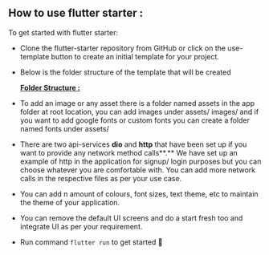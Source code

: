 ## How to use flutter starter :

To get started with flutter starter:

- Clone the flutter-starter repository from GitHub or click on the use-template button to create an initial template for your project.
- Below is the folder structure of the template that will be created

  [**Folder Structure :**](./folder_structure.md)

- To add an image or any asset there is a folder named assets in the app folder at root location, you can add images under assets/ images/ and if you want to add google fonts or custom fonts you can create a folder named fonts under assets/
- There are two api-services **dio** and **http** that have been set up if you want to provide any network method calls**.** We have set up an example of http in the application for signup/ login purposes but you can choose whatever you are comfortable with. You can add more network calls in the respective files as per your use case.
- You can add n amount of colours, font sizes, text theme, etc to maintain the theme of your application.
- You can remove the default UI screens and do a start fresh too and integrate UI as per your requirement.
- Run command `flutter run` to get started 🥳
